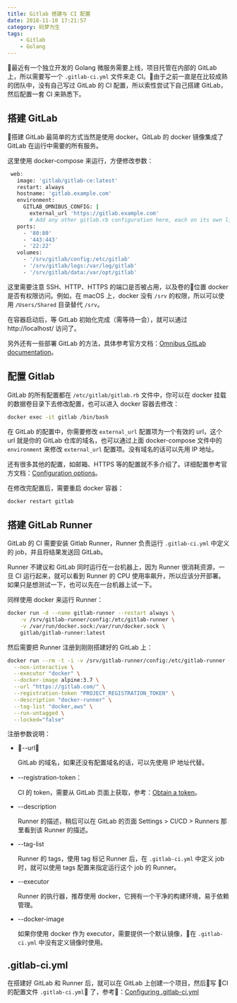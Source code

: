 ```yaml
---
title: Gitlab 搭建与 CI 配置
date: 2018-11-10 17:21:57
category: 码梦为生
tags:
    - Gitlab
    - Golang
---
```


最近有一个独立开发的 Golang 微服务需要上线，项目托管在内部的 GitLab 上，所以需要写一个 `.gitlab-ci.yml` 文件来走 CI。由于之前一直是在比较成熟的团队中，没有自己写过 GitLab 的 CI 配置，所以索性尝试下自己搭建 GitLab，然后配置一套 CI 来熟悉下。

<!--more-->

## 搭建 GitLab

搭建 GitLab 最简单的方式当然是使用 docker。GitLab 的 docker 镜像集成了 GitLab 在运行中需要的所有服务。

这里使用 docker-compose 来运行，方便修改参数：

```sh
 web:
   image: 'gitlab/gitlab-ce:latest'
   restart: always
   hostname: 'gitlab.example.com'
   environment:
     GITLAB_OMNIBUS_CONFIG: |
       external_url 'https://gitlab.example.com'
       # Add any other gitlab.rb configuration here, each on its own line
   ports:
     - '80:80'
     - '443:443'
     - '22:22'
   volumes:
     - '/srv/gitlab/config:/etc/gitlab'
     - '/srv/gitlab/logs:/var/log/gitlab'
     - '/srv/gitlab/data:/var/opt/gitlab'
```

这里需要注意 SSH、HTTP、HTTPS 的端口是否被占用，以及卷的位置 docker 是否有权限访问。例如，在 macOS 上，docker 没有 `/srv` 的权限，所以可以使用 `/Users/Shared` 目录替代 `/srv`。

在容器启动后，等 GitLab 初始化完成（需等待一会），就可以通过  http://localhost/ 访问了。

另外还有一些部署 GitLab 的方法，具体参考官方文档：[Omnibus GitLab documentation](https://docs.gitlab.com/omnibus/README.html)。

## 配置 Gitlab

GitLab 的所有配置都在 `/etc/gitlab/gitlab.rb` 文件中，你可以在 docker 挂载的数据卷目录下去修改配置，也可以进入 docker 容器去修改：

```sh
docker exec -it gitlab /bin/bash
```

在 GitLab 的配置中，你需要修改 `external_url` 配置项为一个有效的 url，这个 url 就是你的 GitLab 仓库的域名，也可以通过上面 docker-compose 文件中的 `environment` 来修改 `external_url` 配置项。没有域名的话可以先用 IP 地址。

还有很多其他的配置，如邮箱、HTTPS 等的配置就不多介绍了。详细配置参考官方文档：[Configuration options](https://docs.gitlab.com/omnibus/settings/configuration.html)。

在修改完配置后，需要重启 docker 容器：

```sh
docker restart gitlab
```

## 搭建 GitLab Runner

GitLab 的 CI 需要安装 Gitlab Runner，Runner 负责运行 `.gitlab-ci.yml` 中定义的 job，并且将结果发送回 GitLab。

Runner 不建议和 GitLab 同时运行在一台机器上，因为 Runner 很消耗资源，一旦 CI 运行起来，就可以看到 Runner 的 CPU 使用率飙升，所以应该分开部署。如果只是想测试一下，也可以先在一台机器上试一下。

同样使用 docker 来运行 Runner：

```sh
docker run -d --name gitlab-runner --restart always \
	-v /srv/gitlab-runner/config:/etc/gitlab-runner \
	-v /var/run/docker.sock:/var/run/docker.sock \
	gitlab/gitlab-runner:latest
```

然后需要把 Runner 注册到刚刚搭建好的 GitLab 上：

```sh
docker run --rm -t -i -v /srv/gitlab-runner/config:/etc/gitlab-runner --name gitlab-runner gitlab/gitlab-runner register \
  --non-interactive \
  --executor "docker" \
  --docker-image alpine:3.7 \
  --url "https://gitlab.com/" \
  --registration-token "PROJECT_REGISTRATION_TOKEN" \
  --description "docker-runner" \
  --tag-list "docker,aws" \
  --run-untagged \
  --locked="false"
```

注册参数说明：

- --url：

	GitLab 的域名，如果还没有配置域名的话，可以先使用 IP 地址代替。

- --registration-token：

	CI 的 token，需要从 GitLab 页面上获取，参考：[Obtain a token](https://docs.gitlab.com/ee/ci/runners/)。

- --description

	Runner 的描述，稍后可以在 GitLab 的页面 Settings > CI/CD > Runners 那里看到该 Runner 的描述。

- --tag-list

	Runner 的 tags，使用 tag 标记 Runner 后，在 `.gitlab-ci.yml` 中定义 job 时，就可以使用 tags 配置来指定运行这个 job 的 Runner。

- --executor

	Runner 的执行器，推荐使用 docker，它拥有一个干净的构建环境，易于依赖管理。

- --docker-image

	如果你使用 docker 作为 executor，需要提供一个默认镜像，在 `.gitlab-ci.yml` 中没有定义镜像时使用。

## .gitlab-ci.yml

在搭建好 GitLab 和 Runner 后，就可以在 GitLab 上创建一个项目，然后写 CI 的配置文件 `.gitlab-ci.yml` 了，参考：[Configuring .gitlab-ci.yml](https://docs.gitlab.com/ee/ci/yaml/README.html)
